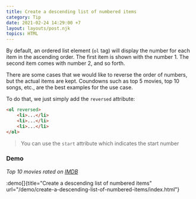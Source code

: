 ```yaml
---
title: Create a descending list of numbered items
category: Tip
date: 2021-02-24 14:29:00 +7
layout: layouts/post.njk
topics: HTML
---
```


By default, an ordered list element (`ol` tag) will display the number for each item in the ascending order.
The first item is shown with the number 1. The second item comes with number 2, and so forth.

There are some cases that we would like to reverse the order of numbers, but the actual items are kept.
Coundowns such as top 5 movies, top 10 songs, etc., are the best examples for the use case.

To do that, we just simply add the `reversed` attribute:

```html
<ol reversed>
    <li>...</li>
    <li>...</li>
    <li>...</li>
</ol>
```

> You can use the `start` attribute which indicates the start number

### Demo

_Top 10 movies rated on [IMDB](https://www.imdb.com/chart/top/)_

:demo[]{title="Create a descending list of numbered items" url="/demo/create-a-descending-list-of-numbered-items/index.html"}
